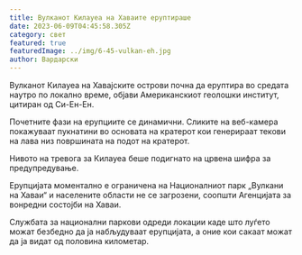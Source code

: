 ```yaml
---
title: Вулканот Килауеа на Хаваите еруптираше
date: 2023-06-09T04:45:58.305Z
category: свет
featured: true
featuredImage: ../img/6-45-vulkan-eh.jpg
author: Вардарски
---
```

Вулканот Килауеа на Хавајските острови почна да еруптира во средата наутро по локално време, објави Американскиот геолошки институт, цитиран од Си-Ен-Ен.

Почетните фази на ерупциите се динамични. Сликите на веб-камера покажуваат пукнатини во основата на кратерот кои генерираат текови на лава низ површината на подот на кратерот.

Нивото на тревога за Килауеа беше подигнато на црвена шифра за предупредување.

Ерупцијата моментално е ограничена на Националниот парк „Вулкани на Хаваи“ и населените области не се загрозени, соопшти Агенцијата за вонредни состојби на Хаваи.

Службата за национални паркови одреди локации каде што луѓето можат безбедно да ја набљудуваат ерупцијата, а оние кои сакаат можат да ја видат од половина километар.